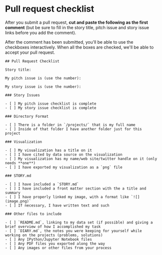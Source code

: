 # Pull request checklist

After you submit a pull request, **cut and paste the following as the first comment** (but be sure to fill in the story title, pitch issue and story issue links before you add the comment).

After the comment has been submitted, you'll be able to use the checkboxes interactively. When all the boxes are checked, we'll be able to accept your pull request.

    ## Pull Request Checklist
    
    Story title:

    My pitch issue is (use the number):

    My story issue is (use the number):
    
    ### Story Issues

    - [ ] My pitch issue checklist is complete
    - [ ] My story issue checklist is complete

    ### Directory Format

    - [ ] There is a folder in `/projects/` that is my full name
    - [ ] Inside of that folder I have another folder just for this project

    ### Visualization

    - [ ] My visualization has a title on it
    - [ ] I have cited by data source on the visualization
    - [ ] My visualization has my name/web site/twitter handle on it (only needs **one**)
    - [ ] I have exported my visualization as a `png` file

    ### STORY.md

    - [ ] I have included a `STORY.md`
    - [ ] I have included a front matter section with the a title and summary
    - [ ] I have properly linked my image, with a format like `![](image.png)`
    - [ ] If necessary, I have written text and such

    ### Other files to include

    - [ ] `README.md`, linking to my data set (if possible) and giving a brief overview of how I accomplished my task
    - [ ] `DIARY.md`, the notes you were keeping for yourself while working on the projects (problems, solutions) 
    - [ ] Any IPython/Jupyter Notebook files
    - [ ] Any PDF files you exported along the way
    - [ ] Any images or other files from your process